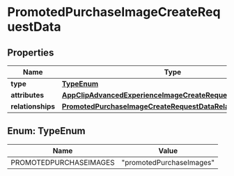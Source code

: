 

# PromotedPurchaseImageCreateRequestData


## Properties

| Name | Type | Description | Notes |
|------------ | ------------- | ------------- | -------------|
|**type** | [**TypeEnum**](#TypeEnum) |  |  |
|**attributes** | [**AppClipAdvancedExperienceImageCreateRequestDataAttributes**](AppClipAdvancedExperienceImageCreateRequestDataAttributes.md) |  |  |
|**relationships** | [**PromotedPurchaseImageCreateRequestDataRelationships**](PromotedPurchaseImageCreateRequestDataRelationships.md) |  |  |



## Enum: TypeEnum

| Name | Value |
|---- | -----|
| PROMOTEDPURCHASEIMAGES | &quot;promotedPurchaseImages&quot; |



